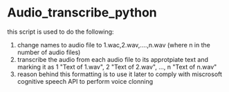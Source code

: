 # Audio_transcribe_python
this script is used to do the following: 
1) change names to audio file to 1.wac,2.wav,....,n.wav (where n in the number of audio files)
2) transcribe the audio from each audio file to its approtpiate text and marking it as 1  "Text of 1.wav", 2  "Text of 2.wav", ..., n  "Text of n.wav"
3) reason behind this formatting is to use it later to comply with miscrosoft cognitive speech API to perform voice clonning
      

